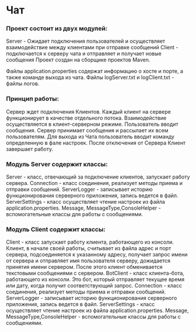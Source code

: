 # Чат

### Проект состоит из двух модулей:

Server - Ожидает подключения пользователей и осуществляет взаимодействие между клиентами при отправке сообщений
Client - подключается к серверу чата и отправляет и получает новые сообщения
Проект создан на сборщике проектов Maven.

Файлы application.properties содержат информацию о хосте и порте, а также команде выхода из чата.
Файлы logServer.txt и logClient.txt - файлы логов. 

### Принцип работы:
Сервер ждет подключения Клиентов. Каждый клиент на сервере функционирует в качестве отдельного потока. Взаимодействие осуществляется в клиент-серверном режиме. Пользователь вводит сообщения. Сервер принимает сообщения и рассылает их всем пользователям. Для выхода из Чата пользователь вводит команду определенную в фале настроек. После отключения от Сервера Клиент завершает работу.

### Модуль Server содержит классы:
Server - класс, отвечающий за подключение клиентов, запускает работу сервера.
Connection - класс соединения, реализует методы приема и отправки сообщений.
ServerLogger - записывает историю функционирования серверного приложения, запись ведется в файл.
ServerSettings - класс осуществляет чтение настроек из файла application.properties.
Message, MessageType,ConsoleHelper - вспомогательные классы для работы с сообщениями.

### Модуль Client содержит классы: 
Client -  класс запускает работу клиента, работающего из консоли. Клиент, в начале своей работы, считывает из файла адрес и порт сервера, подсоединяется к указанному адресу, получает запрос имени от сервера и отправляет имя пользователя серверу, дожидается принятия имени сервером. После этого клиент обменивается текстовыми сообщениями с сервером. 
BotClient - класс клиента-бота, работающего из консоли. Это бот, который отправляет текущее время или дату, когда получит соответствующий запрос.
Connection - класс соединения, реализует методы приема и отправки сообщений.
ServerLogger - записывает историю функционирования серверного приложения, запись ведется в файл.
ServerSettings - класс осуществляет чтение настроек из файла application.properties.
Message, MessageType,ConsoleHelper - вспомогательные классы для работы с сообщениями.